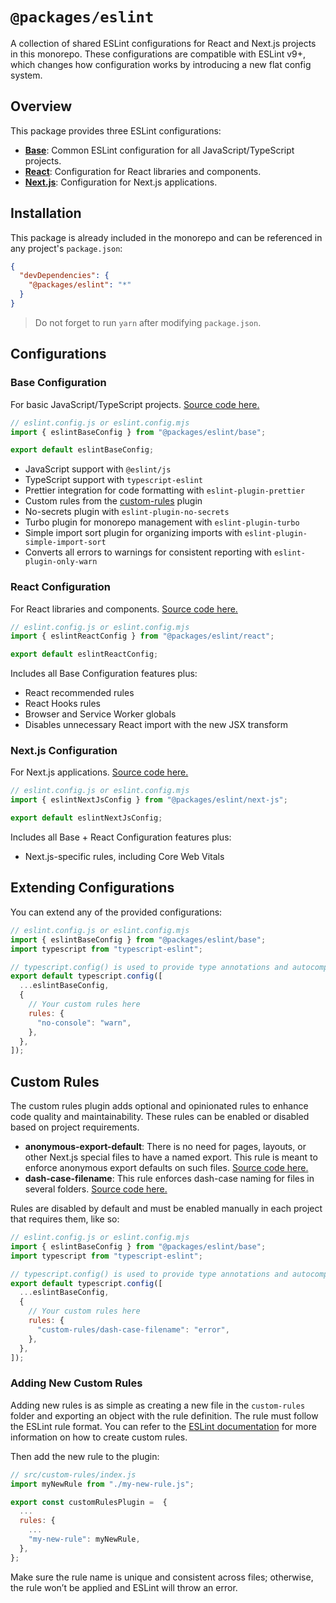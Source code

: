 # `@packages/eslint`

A collection of shared ESLint configurations for React and Next.js projects in this monorepo. These configurations are compatible with ESLint v9+, which changes how configuration works by introducing a new flat config system.

## Overview

This package provides three ESLint configurations:

- **[Base](#base-configuration)**: Common ESLint configuration for all JavaScript/TypeScript projects.
- **[React](#react-configuration)**: Configuration for React libraries and components.
- **[Next.js](#next.js-configuration)**: Configuration for Next.js applications.

## Installation

This package is already included in the monorepo and can be referenced in any project's `package.json`:

```json
{
  "devDependencies": {
    "@packages/eslint": "*"
  }
}
```

> Do not forget to run `yarn` after modifying `package.json`.

## Configurations

### Base Configuration

For basic JavaScript/TypeScript projects.
[Source code here.](./src/base.js)

```js
// eslint.config.js or eslint.config.mjs
import { eslintBaseConfig } from "@packages/eslint/base";

export default eslintBaseConfig;
```

- JavaScript support with `@eslint/js`
- TypeScript support with `typescript-eslint`
- Prettier integration for code formatting with `eslint-plugin-prettier`
- Custom rules from the [custom-rules](#custom-rules) plugin
- No-secrets plugin with `eslint-plugin-no-secrets`
- Turbo plugin for monorepo management with `eslint-plugin-turbo`
- Simple import sort plugin for organizing imports with `eslint-plugin-simple-import-sort`
- Converts all errors to warnings for consistent reporting with `eslint-plugin-only-warn`

### React Configuration

For React libraries and components.
[Source code here.](./src/react.js)

```js
// eslint.config.js or eslint.config.mjs
import { eslintReactConfig } from "@packages/eslint/react";

export default eslintReactConfig;
```

Includes all Base Configuration features plus:

- React recommended rules
- React Hooks rules
- Browser and Service Worker globals
- Disables unnecessary React import with the new JSX transform

### Next.js Configuration

For Next.js applications.
[Source code here.](./src/next.js)

```js
// eslint.config.js or eslint.config.mjs
import { eslintNextJsConfig } from "@packages/eslint/next-js";

export default eslintNextJsConfig;
```

Includes all Base + React Configuration features plus:

- Next.js-specific rules, including Core Web Vitals

## Extending Configurations

You can extend any of the provided configurations:

```js
// eslint.config.js or eslint.config.mjs
import { eslintBaseConfig } from "@packages/eslint/base";
import typescript from "typescript-eslint";

// typescript.config() is used to provide type annotations and autocompletion
export default typescript.config([
  ...eslintBaseConfig,
  {
    // Your custom rules here
    rules: {
      "no-console": "warn",
    },
  },
]);
```

## Custom Rules

The custom rules plugin adds optional and opinionated rules to enhance code quality and maintainability. These rules can be enabled or disabled based on project requirements.

- **anonymous-export-default**: There is no need for pages, layouts, or other Next.js special files to have a named export. This rule is meant to enforce anonymous export defaults on such files. [Source code here.](./src/custom-rules/anonymous-export-default.js)
- **dash-case-filename**: This rule enforces dash-case naming for files in several folders. [Source code here.](./src/custom-rules/dash-case-filename.js)

Rules are disabled by default and must be enabled manually in each project that requires them, like so:

```js
// eslint.config.js or eslint.config.mjs
import { eslintBaseConfig } from "@packages/eslint/base";
import typescript from "typescript-eslint";

// typescript.config() is used to provide type annotations and autocompletion
export default typescript.config([
  ...eslintBaseConfig,
  {
    // Your custom rules here
    rules: {
      "custom-rules/dash-case-filename": "error",
    },
  },
]);
```

### Adding New Custom Rules

Adding new rules is as simple as creating a new file in the `custom-rules` folder and exporting an object with the rule definition. The rule must follow the ESLint rule format. You can refer to the [ESLint documentation](https://eslint.org/docs/developer-guide/working-with-rules) for more information on how to create custom rules.

Then add the new rule to the plugin:

```js
// src/custom-rules/index.js
import myNewRule from "./my-new-rule.js";

export const customRulesPlugin =  {
  ...
  rules: {
    ...
    "my-new-rule": myNewRule,
  },
};
```

Make sure the rule name is unique and consistent across files; otherwise, the rule won’t be applied and ESLint will throw an error.
